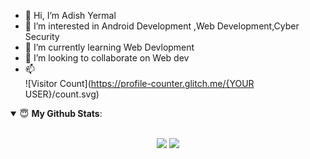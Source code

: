 - 👋 Hi, I’m Adish Yermal
- 👀 I’m interested in Android Development ,Web Development,Cyber Security
- 🌱 I’m currently learning Web Devlopment
- 💞️ I’m looking to collaborate on Web dev
- 📫 <br>
![Visitor Count](https://profile-counter.glitch.me/{YOUR USER}/count.svg)
<details open>
 <summary> 😇 <b>My Github Stats</b>: </summary>

<br>

<p align = "center">
  <img src = "https://github-readme-stats.vercel.app/api?username=the-AY&show_icons=true&count_private=true&theme=tokyonight&line_height=27">
  <img src = "https://github-readme-stats.vercel.app/api/top-langs/?username=the-AY&hide=css,java,html&count_private=true&theme=tokyonight">
</p>






</details>
<!---
the-AY/the-AY is a ✨ special ✨ repository because its `README.md` (this file) appears on your GitHub profile.
You can click the Preview link to take a look at your changes.
--->
